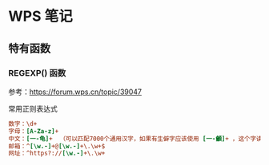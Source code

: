 # WPS 笔记

## 特有函数

### REGEXP() 函数

参考：<https://forum.wps.cn/topic/39047>

常用正则表达式

```ini
数字：\d+
字母：[A-Za-z]+
中文：[一-龟]+  （可以匹配7000个通用汉字，如果有生僻字应该使用 [一-龥]+ ，这个字读 yù）
邮箱：^[\w.-]+@[\w.-]+\.\w+$
网址：^https?://[\w.-]+\.\w+
```
